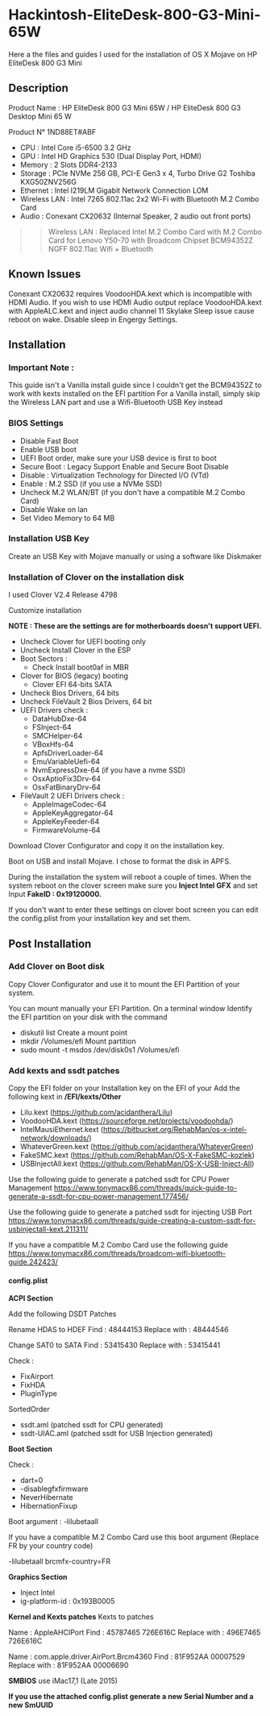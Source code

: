 # Hackintosh-EliteDesk-800-G3-Mini-65W
Here a the files and guides I used for the installation of OS X Mojave on HP EliteDesk 800 G3 Mini

## Description
Product Name : HP EliteDesk 800 G3 Mini 65W / HP EliteDesk 800 G3 Desktop Mini 65 W

Product N° 1ND88ET#ABF

- CPU : Intel Core i5-6500 3.2 GHz
- GPU : Intel HD Graphics 530 (Dual Display Port, HDMI)
- Memory : 2 Slots DDR4-2133
- Storage : PCIe NVMe 256 GB, PCI-E Gen3 x 4, Turbo Drive G2 Toshiba KXG50ZNV256G 
- Ethernet : Intel I219LM Gigabit Network Connection LOM
- Wireless LAN : Intel 7265 802.11ac 2x2 Wi-Fi with Bluetooth M.2 Combo Card 
- Audio : Conexant CX20632 (Internal Speaker, 2 audio out front ports)

>> Wireless LAN : Replaced Intel M.2 Combo Card with M.2 Combo Card for Lenovo Y50-70 with Broadcom Chipset BCM94352Z NGFF 802.11ac Wifi + Bluetooth 

## Known Issues
Conexant CX20632 requires VoodooHDA.kext which is incompatible with HDMI Audio. If you wish to use HDMI Audio output replace VoodooHDA.kext with AppleALC.kext and inject audio channel 11
Skylake Sleep issue cause reboot on wake. Disable sleep in Engergy Settings.

## Installation
### Important Note :
This guide isn't a Vanilla install guide since I couldn't get the BCM94352Z to work with kexts installed on the EFI partition
For a Vanilla install, simply skip the Wireless LAN part and use a Wifi-Bluetooth USB Key instead

### BIOS Settings
- Disable Fast Boot
- Enable USB boot
- UEFI Boot order, make sure your USB device is first to boot
- Secure Boot : Legacy Support Enable and Secure Boot Disable
- Disable : Virtualization Technology for Directed I/O (VTd)
- Enable : M.2 SSD (if you use a NVMe SSD)
- Uncheck M.2 WLAN/BT (if you don't have a compatible M.2 Combo Card)
- Disable Wake on lan
- Set Video Memory to 64 MB

### Installation USB Key
Create an USB Key with Mojave manually or using a software like Diskmaker 

### Installation of Clover on the installation disk
I used Clover V2.4 Release 4798

Customize installation

**NOTE : These are the settings are for motherboards doesn't support UEFI.**

- Uncheck Clover for UEFI booting only
- Uncheck Install Clover in the ESP
- Boot Sectors :
  - Check Install boot0af in MBR
- Clover for BIOS (legacy) booting
  - Clover EFI 64-bits SATA
- Uncheck Bios Drivers, 64 bits
- Uncheck FileVault 2 Bios Drivers, 64 bit
- UEFI Drivers check :
  - DataHubDxe-64
  - FSInject-64
  - SMCHelper-64
  - VBoxHfs-64
  - ApfsDriverLoader-64
  - EmuVariableUefi-64
  - NvmExpressDxe-64 (if you have a nvme SSD)
  - OsxAptioFix3Drv-64
  - OsxFatBinaryDrv-64
- FileVault 2 UEFI Drivers check :
  - AppleImageCodec-64
  - AppleKeyAggregator-64
  - AppleKeyFeeder-64
  - FirmwareVolume-64

Download Clover Configurator and copy it on the installation key.

Boot on USB and install Mojave. I chose to format the disk in APFS.

During the installation the system will reboot a couple of times. 
When the system reboot on the clover screen make sure you **Inject Intel GFX** and set Input **FakeID : 0x19120000.**

If you don't want to enter these settings on clover boot screen you can edit the config.plist from your installation key and set them.

## Post Installation
### Add Clover on Boot disk
Copy Clover Configurator and use it to mount the EFI Partition of your system. 

You can mount manually your EFI Partition.
On a terminal window
Identify the EFI partition on your disk with the command
- diskutil list
Create a mount point 
- mkdir /Volumes/efi
Mount partition
- sudo mount -t msdos /dev/disk0s1 /Volumes/efi

### Add kexts and ssdt patches
Copy the EFI folder on your Installation key on the EFI of your 
Add the following kext in **/EFI/kexts/Other**
- Lilu.kext (https://github.com/acidanthera/Lilu)
- VoodooHDA.kext (https://sourceforge.net/projects/voodoohda/)
- IntelMausiEthernet.kext (https://bitbucket.org/RehabMan/os-x-intel-network/downloads/)
- WhateverGreen.kext (https://github.com/acidanthera/WhateverGreen)
- FakeSMC.kext (https://github.com/RehabMan/OS-X-FakeSMC-kozlek)
- USBInjectAll.kext (https://github.com/RehabMan/OS-X-USB-Inject-All)

Use the following guide to generate a patched ssdt for CPU Power Management
https://www.tonymacx86.com/threads/quick-guide-to-generate-a-ssdt-for-cpu-power-management.177456/

Use the following guide to generate a patched ssdt for injecting USB Port
https://www.tonymacx86.com/threads/guide-creating-a-custom-ssdt-for-usbinjectall-kext.211311/

If you have a compatible M.2 Combo Card use the following guide
https://www.tonymacx86.com/threads/broadcom-wifi-bluetooth-guide.242423/

#### config.plist
**ACPI Section**

Add the following DSDT Patches

Rename HDAS to HDEF
Find : 48444153
Replace with : 48444546

Change SAT0 to SATA
Find : 53415430
Replace with : 53415441

Check :
- FixAirport
- FixHDA
- PluginType

SortedOrder
- ssdt.aml (patched ssdt for CPU generated)
- ssdt-UIAC.aml (patched ssdt for USB Injection generated)

**Boot Section**

Check :
- dart=0
- -disablegfxfirmware
- NeverHibernate
- HibernationFixup

Boot argument :
-lilubetaall

If you have a compatible M.2 Combo Card use this boot argument (Replace FR by your country code)

-lilubetaall brcmfx-country=FR

**Graphics Section**
- Inject Intel
- ig-platform-id : 0x193B0005

**Kernel and Kexts patches**
Kexts to patches 

Name : AppleAHCIPort
Find : 45787465 726E616C
Replace with : 496E7465 726E616C

Name : com.apple.driver.AirPort.Brcm4360
Find : 81F952AA 00007529
Replace with : 81F952AA 00006690

**SMBIOS**
use iMac17,1 (Late 2015)

**If you use the attached config.plist generate a new Serial Number and a new SmUUID**
